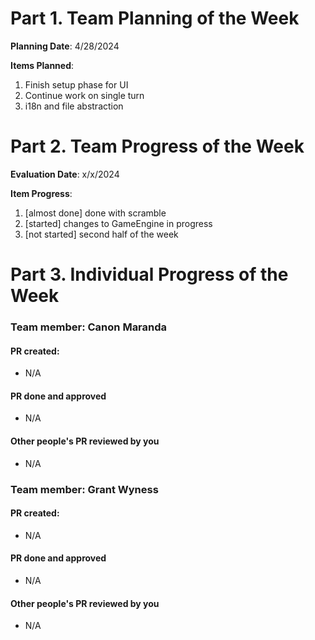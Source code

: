 # Part 1. Team Planning of the Week
**Planning Date**: 4/28/2024

**Items Planned**:
1. Finish setup phase for UI
2. Continue work on single turn
3. i18n and file abstraction

# Part 2. Team Progress of the Week
**Evaluation Date**: x/x/2024

**Item Progress**:
1. [almost done] done with scramble
2. [started] changes to GameEngine in progress
3. [not started] second half of the week

# Part 3. Individual Progress of the Week
### Team member: Canon Maranda
#### PR created:
- N/A

#### PR done and approved
- N/A

#### Other people's PR reviewed by you
- N/A

### Team member: Grant Wyness
#### PR created:
- N/A

#### PR done and approved
- N/A

#### Other people's PR reviewed by you
- N/A
